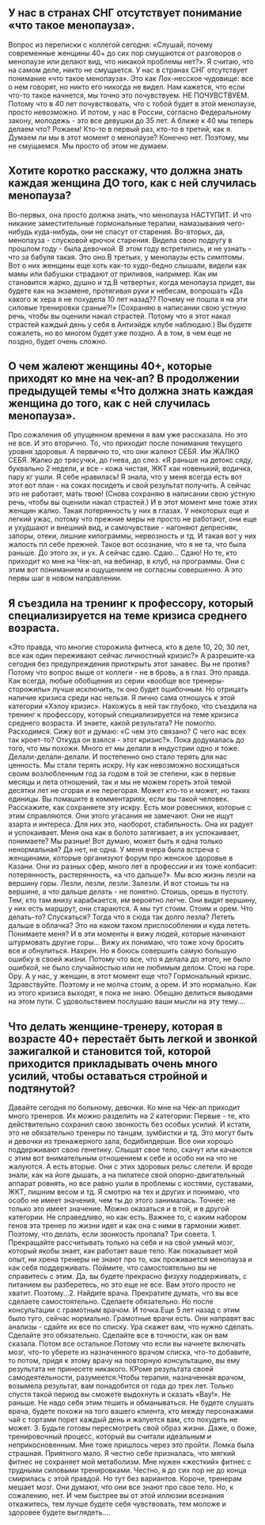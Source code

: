 ## У нас в странах СНГ отсутствует понимание «что такое менопауза».

Вопрос из переписки с коллегой сегодня: «Слушай, почему современные женщины 40+ до сих пор смущаются от разговоров о менопаузе или делают вид, что никакой проблемы нет?». Я считаю, что на самом деле, никто не смущается. У нас в странах СНГ отсутствует понимание «что такое менопауза». Это как Лох-несское чудовище: все о нем говорят, но никто его никогда не видел. Нам кажется, что если что-то такое начнется, мы точно это почувствуем. НЕ ПОЧУВСТВУЕМ. Потому что в 40 лет почувствовать, что с тобой будет в этой менопаузе, просто невозможно. И потом, у нас в России, согласно Федеральному закону, молодежь - это все девушки до 35 лет. А ближе к 40 мы теперь делаем что? Рожаем! Кто-то в первый раз, кто-то в третий, как я. Думаем ли мы в этот момент о менопаузе? Конечно нет. Поэтому, мы не смущаемся. Мы просто об этом не думаем.

 ## Хотите коротко расскажу, что должна знать каждая женщина ДО того, как с ней случилась менопауза?

Во-первых, она просто должна знать, что менопауза НАСТУПИТ. И что никакие заместительные гормональные терапии, намазывания чего-нибудь куда-нибудь, они не спасут от старения. Во-вторых, да, менопауза - спусковой крючок старения. Видела свою подругу в прошлом году - была девочкой. В этом году встретились, и не узнать - что за бабуля такая. Это оно.В третьих, у менопаузы есть симптомы. Вот о них женщины еще хоть как-то худо-бедно слышали, видели как мамы или бабушки страдают от приливов, например. Как им становится жарко, душно и тд.В четвертых, когда менопауза придет, вы будете как на экзамене, протягивая руки к небесам, вопрошать «Да какого ж хера я не похудела 10 лет назад?? Почему не пошла я на эти силовые тренировки сраные?!» (Сохраняю в написании свою устную речь, чтобы вы оценили накал страстей. Потому что я этот накал страстей каждый день у себя в Антиэйдж клубе наблюдаю.) Вы будете сожалеть, но во многом будет уже поздно. А в том, в чем еще не поздно, будет очень сложно.


## О чем жалеют женщины 40+, которые приходят ко мне на чек-ап? В продолжении предыдущей темы «Что должна знать каждая женщина до того, как с ней случилась менопауза».

Про сожаления об упущенном времени я вам уже рассказала. Но это не все. И это вторично. То, что приходит после понимания текущего уровня здоровья. А первично то, что они жалеют СЕБЯ. Им ЖАЛКО СЕБЯ. Жалко до трясучки, до гнева, до слез. «Я раньше на детокс сяду, буквально 2 недели, и все - кожа чистая, ЖКТ как новенький, водичка, пару кг ушли. Я себе нравилась! Я знала, что у меня всегда есть вот этот вот план - на соках посидеть и свой результат получить. А сейчас это не работает, мать твою! (Снова сохраняю в написании свою устную речь, чтобы вы оценили накал страстей.) И в этот момент мне тоже этих женщин жалко. Такая потерянность у них в глазах. У некоторых еще и легкий ужас, потому что прежние меры не просто не работают, они еще и ухудшают и внешний вид, и самочувствие - нагоняют депресняк, запоры, отеки, лишние килограммы, нервозность и тд. И такая вот у них жалость пл себе прежней. Такое вот осознание, что я не та, что была раньше. До этого эх, и ух. А сейчас сдаю. Сдаю… Сдаю!  Но те, кто приходит ко мне на Чек-ап, на вебинар, в клуб, на программы. Они с этим вот пониманием и ощущением не согласны совершенно. А это первы шаг в новом направлении.  

## Я съездила на тренинг к профессору, который специализируется на теме кризиса среднего возраста.

«Это правда, что многие сторожила фитнеса, кто в деле 10, 20, 30 лет, все как один переживают сейчас личностный кризис?» А разрешите-ка сегодня без предупреждения приоткрыть этот занавес. Вы не против? Потому что вопрос выше от коллеги - не в бровь, а в глаз. Это правда. Как всегда, любые обобщения из серии «вообще все тренеры-сторожилы» лучше исключить, тк оно будет ошибочным. Но отрицать наличие кризиса среди нас нельзя. Я лично сама отношусь к этой категории «Хэлоу кризис». Нахожусь в ней так глубоко, что съездила на тренинг к профессору, который специализируется на теме кризиса среднего возраста. И знаете, какой результата? Не помогло. Расходимся. Cижу вот и думаю: «С чем это связано? С чего нас всех так кроет-то? Откуда он взялся - этот кризис?». Пока додумалась до того, что мы похожи. Много ет мы делали в индустрии одно и тоже. Делали-делали-делали. И постепенно оно стало терять для нас ценность. Мы стали терять искру. Ну как невозможно восхищаться своим возлюбленным год за годом в той эе степени, как в первые месяцы и лета отношений, так и мы не можем гореть этой темой десятки лет не сгорая и не перегорая. Может кто-то и может, но таких единицы. Вы помашите в комментариях, если вы такой человек. Расскажите, как сохраняете эту искру. Есть мои ровесники, которые с этим справляются. Они этого угасания не замечают. Они не ищут азарта и интереса. Для них это, наоборот, стабильность. Она их радует и успокаивает. Меня она как в болото затягивает, а их успокаивает, понимаете? Мы разные! Вот думаю, может быть я одна только ненормальная? Да нет, не одна. У меня вчера была встреча с женщинами, которые организуют форум про женское здоровье в Казани. Они из разных сфер, много лет в профессии и их тоже колбасит: потерянность, растерянность, «а что дальше?». Мы всю жизнь лезли на вершину горы. Лезли, лезли, лезли. Залезли. И вот стоишь ты на вершине, а что дальше делать - не понятно. Стоишь, орешь в пустоту. Тем, кто там внизу карабкается, им вероятно легче. Они видят вершину, у них есть маршрут, они стараются. А мы тут стоим. Стоим и орем. Что делать-то? Спускаться? Тогда что я сюда так долго лезла? Лететь дальше в облачка? Это на каком таком приспособлении и куда лететь. Понимаете меня? И в эти моменты я вижу людей, которые начинают штурмовать другие горы… Вижу их понимаю, что тоже хочу бросить все и обнулиться. Нахрен. Но я боюсь совершить самую большую ошибку в своей жизни. Потому что все, что я делала до этого, не было ошибкой, не было случайностью или не любимым делом. Стою на горе. Ору. А у нас, у женщин, в этот момент еще что? Гормональный кризис. Здравствуйте. Поэтому и не молча стоим, а орем. И это нормально. Как из этого кризиса выходят, я пока не знаю. Обещаю делиться выводами на этом пути. С удовольствием послушаю ваши мысли на эту тему....


## Что делать женщине-тренеру, которая в возрасте 40+ перестаёт быть легкой и звонкой зажигалкой и становится той, которой приходится прикладывать очень много усилий, чтобы оставаться стройной и подтянутой?

Давайте сегодня по больному, девочки. Ко мне на Чек-ап приходит много тренеров. Их можно разделить на 2 категории: Первые - те, кто действительно сохранил свою звонкость без особых усилий. И кстати, это не обязательно тренеры по танцам, зумбистки и тд. Это могут быть и девочки из тренажерного зала, бодибилдерши. Все они хорошо поддерживают свою генетику. Слышат свое тело, скачут или качаются с этим вот внимательным отношением к себе и особо ни на что не жалуются. А есть вторые. Они с этих здоровых рельс слетели. И вроде знали, как на йоге дышать, а на пилатесе свой опорно-двигательный аппарат ровнять, но все равно ушли в проблемы с костями, суставами, ЖКТ, лишним весом и тд. Я смотрю на тех и других и понимаю, что особо не имеет значения, чем ты до этого занималась. Точнее: не только это имеет значение. Можно оказаться и в той, и в другой категории. Не справедливо, но как есть. Важнее то, с каким набором генов эта тренер по жизни идет и как она с ними в гармонии живет.  Поэтому, что делать, если звонкость пропала? Три совета. 1. Прекращайте рассчитывать только на себя и на свой умный мозг, который якобы знает, как работает ваше тело.  Как показывает мой опыт, ни хрена тренеры не знают про то, как проживается менопауза и как себя поддерживать. Поймите, что самостоятельно вы не справитесь с этим. Да, вы будете прекрасно физуху поддерживать, с питанием вы разберетесь, но это еще не все. Вам этого просто не хватит. Поэтому…2. Найдите врача. Прекратите думать, что вы все сделаете самостоятельно. Сделаете обязательно. Но после консультации с грамотным врачом. И точка.Еще 5 лет назад с этим было туго, сейчас нормально. Грамотные врачи есть. Они направят вас анализы - сдайте их все по списку. Ура скажет вам, что нужно сделать. Сделайте это обязательно. Сделайте все в точности, как он вам сказала. Потом все остальное.Потому что если вы начнете включать мозг, что-то уберете из назначенного врачом списка, что-то добавите, то потом, придя к этому врачу на повторную консультацию, вы ему результата не принесете никакого. КРоме результата своей самодеятельности, разумеется.Чтобы терапия, назначенная врачом, возымела результат, вам понадобится от года до трех лет. Только спустя такой период вы сможете выдохнуть и сказать «Вау!». Не раньше. Не надо себя этим тешить и обманываться. Не будете слушать врача, будете похожи на того вашего клиента, кто между персонажами чай с тортами порет каждый день и жалуется вам, сто похудеть не может. 3. Будьте готовы пересмотреть свой образ жизни. Даже, о боже, тренировочный процесс, который вы считали идеальным и неприкосновенным.  Мне тоже пришлось через это пройти. Ломка была страшная. Приятного мало. Я честно себе призналась, что мягкий фитнес не сохраняет мой метаболизм. Мне нужен «жесткий» фитнес с трудными силовыми тренировками. Честно, я до сих пор не до конца смирилась с этой правдой. Но тут без вариантов. Короче, тренерам мешает мозг. Они думают, что они все знают про свое тело. Но, к сожалению, нет. И чем быстрее вы от этой иллюзии всезнания откажитесь, тем лучше будете себя чувствовать, тем моложе и здоровее будете выглядеть....
